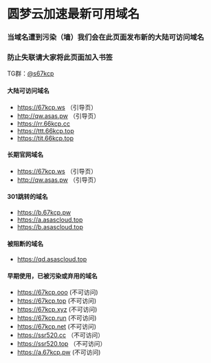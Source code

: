 # 圆梦云加速最新可用域名

### 当域名遭到污染（墙）我们会在此页面发布新的大陆可访问域名
### 防止失联请大家将此页面加入书签

TG群：[@s67kcp](https://t.me/s67kcp)

#### 大陆可访问域名
- https://67kcp.ws   （引导页）
- http://qw.asas.pw  （引导页）
- https://rr.66kcp.cc
- https://ttt.66kcp.top
- https://tit.66kcp.top

#### 长期官网域名
- https://67kcp.ws   （引导页）
- http://qw.asas.pw  （引导页）

#### 301跳转的域名
- https://b.67kcp.pw
- https://a.asascloud.top
- https://b.asascloud.top

#### 被阻断的域名
- https://qd.asascloud.top

#### 早期使用，已被污染或弃用的域名
- https://67kcp.ooo (不可访问)
- https://67kcp.top (不可访问)
- https://67kcp.xyz (不可访问)
- https://67kcp.run (不可访问)
- https://67kcp.net (不可访问)
- https://ssr520.cc （不可访问）
- https://ssr520.top （不可访问）
- https://a.67kcp.pw (不可访问)
